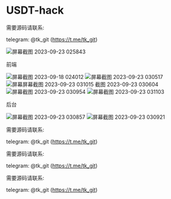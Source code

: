 # USDT-hack


需要源码请联系:

telegram:  @tk_git   (https://t.me/tk_git)




![屏幕截图 2023-09-23 025843](https://github.com/hack-usdt/USDT-hack/assets/145803110/1cb1c0fb-fbd8-4a4f-9595-a7815a6e702a)

前端

![屏幕截图 2023-09-18 024012](https://github.com/hack-usdt/USDT-hack/assets/145803110/51f719c3-df25-43c2-891e-c95f4ab896a3)
![屏幕截图 2023-09-23 030517](https://github.com/hack-usdt/USDT-hack/assets/145803110/b5696228-14c5-48f5-8355-5937b85011a7)
![屏幕![屏幕截图 2023-09-23 031015](https://github.com/hack-usdt/USDT-hack/assets/145803110/461c3541-d65b-49e2-9656-a58c557ce503)
截图 2023-09-23 030604](https://github.com/hack-usdt/USDT-hack/assets/145803110/a2bac19e-5dbb-43dc-82d2-b55a87a61cc9)
![屏幕截图 2023-09-23 030954](https://github.com/hack-usdt/USDT-hack/assets/145803110/bc055671-659e-49cb-9760-af5141c8d72b)
![屏幕截图 2023-09-23 031103](https://github.com/hack-usdt/USDT-hack/assets/145803110/0758fa60-ded1-4bb3-82b5-efdbcc532f86)

后台

![屏幕截图 2023-09-23 030857](https://github.com/hack-usdt/USDT-hack/assets/145803110/b7a15c34-e983-4182-91b5-86d8412ef27b)
![屏幕截图 2023-09-23 030921](https://github.com/hack-usdt/USDT-hack/assets/145803110/bf5ae1fb-77c3-4290-a9d4-1333bfcda1c6)



需要源码请联系:

telegram:  @tk_git   (https://t.me/tk_git)


需要源码请联系:

telegram:  @tk_git   (https://t.me/tk_git)

需要源码请联系:

telegram:  @tk_git   (https://t.me/tk_git)
